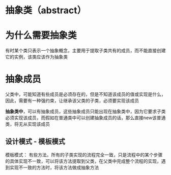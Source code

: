 # 抽象类（abstract）

# 为什么需要抽象类
  有时某个类只表示一个抽象概念，主要用于提取子类共有的成员，而不能直接创建它的实例，该类应该作为抽象类

# 抽象成员
  父类中，可能知道有些成员是必须存在的，但是不知道该成员的值或实现是什么，因此，需要有一种强约束，让继承该父类的子类，必须要实现该成员

  **抽象类中**，可以有抽象成员，这些抽象成员只能出现在抽象类中，因为它要求子类必须实现该成员，而假如在普通类中可以创建抽象成员的话，那么直接new该普通类，将无从实现该成员


## 设计模式 - 模板模式
   
   模板模式： 有些方法，所有的子类实现的流程完全一致，只是流程中的某个步骤的具体实现不一致，可以将该方法提取到父类，在父类中完成整个流程的实现，遇到实现不一致的方法时，将该方法做成抽象方法

